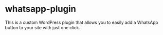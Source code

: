 # whatsapp-plugin
This is a custom WordPress plugin that allows you to easily add a WhatsApp button to your site with just one click.
